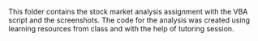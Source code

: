 This folder contains the stock market analysis assignment with the VBA script and the screenshots. The code for the analysis was created using learning resources from class and with the help of tutoring session.
